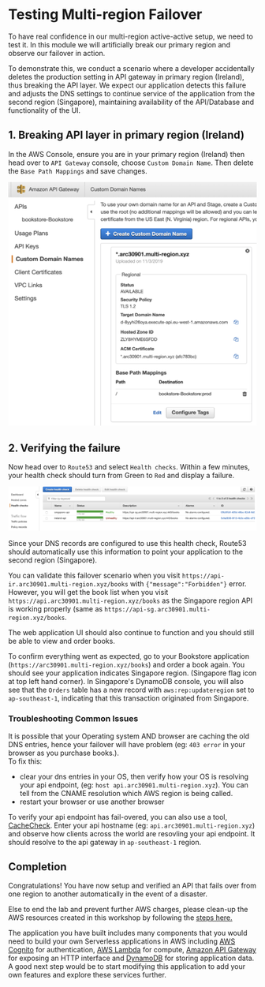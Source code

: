 # Testing Multi-region Failover

To have real confidence in our multi-region active-active setup, we need to test it.
In this module we will artificially break our primary region and observe our failover in action.

To demonstrate this, we conduct a scenario where a developer
accidentally deletes the production setting in API gateway in
primary region (Ireland), thus breaking the API layer. We expect our application detects
this failure and adjusts the DNS settings to continue service of the
application from the second region (Singapore),
maintaining availability of the API/Database and functionality of the UI.

## 1. Breaking API layer in primary region (Ireland)

In the AWS Console, ensure you are in your primary region (Ireland) then head over to
`API Gateway` console, choose `Custom Domain Name`. Then delete the `Base Path Mappings` and save changes.

![Failover](../images/04-failover-01.png)

## 2. Verifying the failure

Now head over to `Route53` and select `Health checks`. Within a few
minutes, your health check should turn from Green to `Red` and display a
failure.

![Failover](../images/04-failover-02.png)

Since your DNS records are configured to use this health check, Route53 should
automatically use this information to point your application to the second region (Singapore).

You can validate this failover scenario when you visit `https://api-ir.arc30901.multi-region.xyz/books` with `{"message":"Forbidden"}` error. However, you will get the book list when you visit `https://api.arc30901.multi-region.xyz/books` as the Singapore region API is working properly (same as `https://api-sg.arc30901.multi-region.xyz/books`. 

The web application UI should also continue to 
function and you should still be able to view and order books.

To confirm everything went as expected, go to your Bookstore application (`https://arc30901.multi-region.xyz/books`)
and order a book again. You should see your application indicates Singapore region. (Singapore flag icon at top left hand corner). In Singapore's DynamoDB console, you will also see that the `Orders` table has a new record with `aws:rep:updateregion` set to `ap-southeast-1`, indicating that this transaction originated from Singapore.

### Troubleshooting Common Issues
It is possible that your Operating system AND browser are caching the old DNS entries, hence your failover will have problem (eg: `403 error` in your browser as you purchase books.).  
To fix this:

* clear your dns entries in your OS, then verify how your OS is resolving your api endpoint, (eg: `host api.arc30901.multi-region.xyz`). You can tell from the CNAME resolution which AWS region is being called.
* restart your browser or use another browser
 
To verify your api endpoint has fail-overed, you can also use a tool, [CacheCheck](https://cachecheck.opendns.com/). 
Enter your api hostname (eg: `api.arc30901.multi-region.xyz`) and observe how clients across the world are resovling your api endpoint. 
It should resolve to the api gateway in `ap-southeast-1` region.

## Completion

Congratulations! You have now setup and verified an API that fails over from
one region to another automatically in the event of a disaster.

<!-- If you are feeling adventurous, you can read to the optional lab - [Global Accelerlator](../6_Optional/README.md). -->

Else to end the lab and prevent further AWS charges, please clean-up the AWS resources created in this workshop by following the [steps here.](../5_Cleanup/README.md)

The application you have built includes many components that you would need to
build your own Serverless applications in AWS including [AWS
Cognito](https://aws.amazon.com/cognito) for authentication, [AWS
Lambda](https://aws.amazon.com/lambda) for compute, [Amazon API
Gateway](https://aws.amazon.com/apigateway) for exposing an HTTP interface and
[DynamoDB](https://aws.amazon.com/dynamodb) for storing application data. A
good next step would be to start modifying this application to add your own
features and explore these services further.
